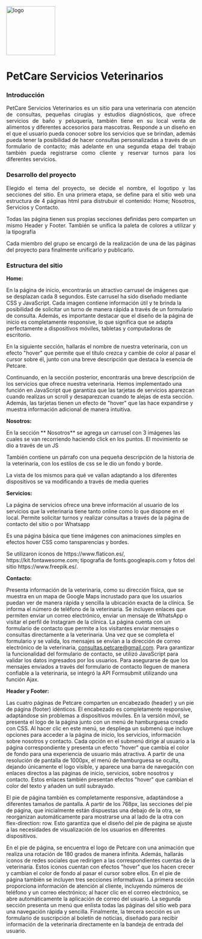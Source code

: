 <image src="public/images/icons-petcar.png" alt="logo" style="width:130px;height:130px;">

# PetCare Servicios Veterinarios

### Introducción

<p style="text-align: justify;">PetCare Servicios Veterinarios es un sitio para una veterinaria con atención de consultas, pequeñas cirugías y estudios diagnósticos, que ofrece servicios de baño y peluquería, también tiene en su local venta de alimentos y diferentes accesorios para mascotras.
Responde a un diseño en el que el usuario pueda conocer sobre los servicios que se brindan, además pueda tener la posibilidad de hacer consultas personalizadas a través de un formulario de contacto; más adelante en una segunda etapa del trabajo también pueda registrarse como cliente y reservar turnos para  los diferentes servicios.</p>

### Desarrollo del proyecto

<p style="text-align: justify;">Elegido el tema del proyecto, se  decide el nombre, el logotipo y las secciones del sitio.
En una primera etapa, se define para el sitio web una estructura de 4 páginas html para distrubuir el contenido: Home; Nosotros, Servicios y Contacto.</p>

<p style="text-align: justify;">Todas las página tienen sus propias secciones definidas pero comparten un mismo Header y Footer. También se unifica la paleta de colores a utilizar y la tipografía</p>

<p style="text-align: justify;">Cada miembro del grupo se encargó de la realización de una de las páginas del proyecto para finalmente unificarlo y publicarlo.</p>

### Estructura del sitio

**Home:**

En la página de inicio, encontrarás un atractivo carrusel de imágenes que se desplazan cada 8 segundos. Este carrusel ha sido diseñado mediante CSS y JavaScript. Cada imagen contiene información útil y te brinda la posibilidad de solicitar un turno de manera rápida a través de un formulario de consulta. Además, es importante destacar que el diseño de la página de inicio es completamente responsive, lo que significa que se adapta perfectamente a dispositivos móviles, tabletas y computadoras de escritorio.

En la siguiente sección, hallarás el nombre de nuestra veterinaria, con un efecto "hover" que permite que el título crezca y cambie de color al pasar el cursor sobre él, junto con una breve descripción que destaca la esencia de Petcare.

Continuando, en la sección posterior, encontrarás una breve descripción de los servicios que ofrece nuestra veterinaria. Hemos implementado una función en JavaScript que garantiza que las tarjetas de servicios aparezcan cuando realizas un scroll y desaparezcan cuando te alejas de esta sección. Además, las tarjetas tienen un efecto de "hover" que las hace expandirse y muestra información adicional de manera intuitiva.
 
**Nosotros:**

En la sección ** Nosotros** se agrega un carrusel con 3 imágenes las cuales se van recorriendo haciendo click en los puntos. El movimiento se dio a través de un JS

También contiene un párrafo con una pequeña descripción de la historia de la veterinaria, con los estilos de css se le dio un fondo y borde.

La vista de los mismos para qué ve vallan adaptando a los diferentes dispositivos se va modificando a través de media queries

**Servicios:**

<p>La página de servicios ofrece una breve información al usuario de los servicios que la  veterinaria tiene tanto online como lo que dispone en el local. Permite solicitar turnos y realizar consultas a través de la página de contacto del sitio o por Whatsapp</p>
<p> Es una página básica que tiene imágenes con animaciones simples en efectos hover CSS como tansparencias y bordes. </p>
<p> Se utilizaron íconos de https://www.flaticon.es/, https://kit.fontawesome.com; tipografia de fonts.googleapis.com y fotos del sitio https://www.freepik.es/.</p>

**Contacto:**

Presenta información de la veterinaria, como su dirección física, que se muestra en un mapa de Google Maps incrustado para que los usuarios puedan ver de manera rápida y sencilla la ubicación exacta de la clínica. Se informa el número de teléfono de la veterinaria. Se incluyen enlaces que permiten enviar un correo electrónico, enviar un mensaje de WhatsApp o visitar el perfil de Instagram de la clínica.
La página cuenta con un formulario de contacto que permite a los visitantes enviar mensajes o consultas directamente a la veterinaria. Una vez que se completa el formulario y se valida, los mensajes se envían a la dirección de correo electrónico de la veterinaria, consultas.petcare@gmail.com.
Para garantizar la funcionalidad del formulario de contacto, se utilizó JavaScript para validar los datos ingresados por los usuarios. Para asegurarse de que los mensajes enviados a través del formulario de contacto lleguen de manera confiable a la veterinaria, se integró la API Formsubmit utilizando una función Ajax.

**Header y Footer:**

Las cuatro páginas de Petcare comparten un encabezado (header) y un pie de página (footer) idénticos. El encabezado es completamente responsive, adaptándose sin problemas a dispositivos móviles. En la versión móvil, se presenta el logo de la página junto con un menú de hamburguesa creado con CSS. Al hacer clic en este menú, se despliega un submenú que incluye opciones para acceder a la página de inicio, los servicios, información sobre nosotros y contacto. Cada opción en el submenú dirige al usuario a la página correspondiente y presenta un efecto "hover" que cambia el color de fondo para una experiencia de usuario más atractiva. A partir de una resolución de pantalla de 1000px, el menú de hamburguesa se oculta, dejando únicamente el logo visible, y aparece una barra de navegación con enlaces directos a las páginas de inicio, servicios, sobre nosotros y contacto. Estos enlaces también presentan efectos "hover" que cambian el color del texto y añaden un sutil subrayado.

El pie de página también es completamente responsive, adaptándose a diferentes tamaños de pantalla. A partir de los 768px, las secciones del pie de página, que inicialmente están dispuestas una debajo de la otra, se reorganizan automáticamente para mostrarse una al lado de la otra con flex-direction: row. Esto garantiza que el diseño del pie de página se ajuste a las necesidades de visualización de los usuarios en diferentes dispositivos.

En el pie de página, se encuentra el logo de Petcare con una animación que realiza una rotación de 180 grados de manera infinita. Además, hallarás iconos de redes sociales que redirigen a las correspondientes cuentas de la veterinaria. Estos iconos cuentan con efectos "hover" que los hacen crecer y cambian el color de fondo al pasar el cursor sobre ellos. En el pie de página también se incluyen tres secciones informativas. La primera sección proporciona información de atención al cliente, incluyendo números de teléfono y un correo electrónico; al hacer clic en el correo electrónico, se abre automáticamente la aplicación de correo del usuario. La segunda sección presenta un menú que enlista todas las páginas del sitio web para una navegación rápida y sencilla. Finalmente, la tercera sección es un formulario de suscripción al boletín de noticias, diseñado para recibir información de la veterinaria directamente en la bandeja de entrada del usuario.